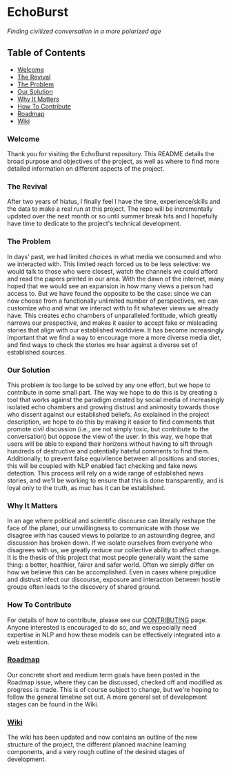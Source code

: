 # **EchoBurst**
*Finding civilized conversation in a more polarized age*

## Table of Contents
* [Welcome](#welcome)
* [The Revival](#the-revival)
* [The Problem](#the-problem)
* [Our Solution](#our-solution)
* [Why It Matters](#why-it-matters)
* [How To Contribute](#how-to-contribute)
* [Roadmap](#roadmap)
* [Wiki](#wiki)

### Welcome
Thank you for visiting the EchoBurst repository. This README details the broad purpose and objectives of the project, as well as where to find more detailed information on different aspects of the project.  

### The Revival
After two years of hiatus, I finally feel I have the time, experience/skills and the data to make a real run at this project. The repo will be incrementally updated over the next month or so until summer break hits and I hopefully have time to dedicate to the project's technical development. 

### The Problem
In days’ past, we had limited choices in what media we consumed and who we interacted with. This limited reach forced us to be less selective: we would talk to those who were closest, watch the channels we could afford and read the papers printed in our area. With the dawn of the internet, many hoped that we would see an expansion in how many views a person had access to. But we have found the opposite to be the case: since we can now choose from a functionally unlimited number of perspectives, we can customize who and what we interact with to fit whatever views we already have. This creates echo chambers of unparalleled fortitude, which greatly narrows our prespective, and makes it easier to accept fake or misleading stories that align with our established worldview. It has become increasingly important that we find a way to encourage more a more diverse media diet, and find ways to check the stories we hear against a diverse set of established sources.

### Our Solution
This problem is too large to be solved by any one effort, but we hope to contribute in some small part. The way we hope to do this is by creating a tool that works against the paradigm created by social media of increasingly isolated echo chambers and growing distrust and animosity towards those who dissent against our established beliefs. As explained in the project description, we hope to do this by making it easier to find comments that promote civil discussion (i.e., are not simply toxic, but contribute to the conversation) but oppose the view of the user. In this way, we hope that users will be able to expand their horizons without having to sift through hundreds of destructive and potentially hateful comments to find them. Additionally, to prevent false equivilence between all positions and stories, this will be coupled with NLP enabled fact checking and fake news detection. This process will rely on a wide range of established news stories, and we'll be working to ensure that this is done transparently, and is loyal only to the truth, as muc has it can be established. 

### Why It Matters
In an age where political and scientific discourse can literally reshape the face of the planet, our unwillingness to communicate with those we disagree with has caused views to polarize to an astounding degree, and discussion has broken down. If we isolate ourselves from everyone who disagrees with us, we greatly reduce our collective ability to affect change. It is the thesis of this project that most people generally want the same thing: a better, healthier, fairer and safer world. Often we simply differ on how we believe this can be accomplished. Even in cases where prejudice and distrust infect our discourse, exposure and interaction between hostile groups often leads to the discovery of shared ground. 

### How To Contribute
For details of how to contribute, please see our [CONTRIBUTING](https://github.com/TyJK/EchoBurst/blob/master/CONTRIBUTING.md) page. Anyone interested is encouraged to do so, and we especially need expertise in NLP and how these models can be effectively integrated into a web extention.

### [Roadmap](https://github.com/TyJK/EchoBurst/issues/2)
Our concrete short and medium term goals have been posted in the Roadmap issue, where they can be discussed, checked off and modified as progress is made. This is of course subject to change, but we're hoping to follow the general timeline set out. A more general set of development stages can be found in the Wiki.  

### [Wiki](https://github.com/TyJK/EchoBurst/wiki)
The wiki has been updated and now contains an outline of the new structure of the project, the different planned machine learning components, and a very rough outline of the desired stages of development. 
